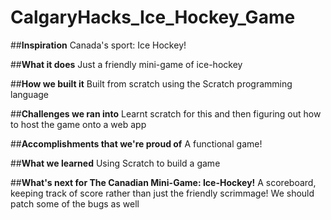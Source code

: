 # CalgaryHacks_Ice_Hockey_Game

##**Inspiration**
Canada's sport: Ice Hockey!

##**What it does**
Just a friendly mini-game of ice-hockey

##**How we built it**
Built from scratch using the Scratch programming language

##**Challenges we ran into**
Learnt scratch for this and then figuring out how to host the game onto a web app

##**Accomplishments that we're proud of**
A functional game!

##**What we learned**
Using Scratch to build a game

##**What's next for The Canadian Mini-Game: Ice-Hockey!**
A scoreboard, keeping track of score rather than just the friendly scrimmage! We should patch some of the bugs as well

